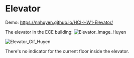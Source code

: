 # Elevator
Demo:  https://nnhuyen.github.io/HCI-HW1-Elevator/

The elevator in the ECE building: 
![Elevator_Image_Huyen](/images/example.jpg)

![Elevator_Gif_Huyen](https://media.giphy.com/media/fAbByUYxLUGE6ygSvZ/giphy.gif)

There's no indicator for the current floor inside the elevator.

